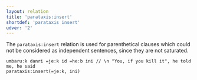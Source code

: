 ```yaml
---
layout: relation
title: 'parataxis:insert'
shortdef: 'parataxis insert'
udver: '2'
---
```


The `parataxis:insert` relation is used for parenthetical clauses which could not be considered as independent sentences, since they are not saturated.


~~~ sdparse
umbaruːk danri =jeːk id =heːb ini // \n "You, if you kill it", he told me, he said
parataxis:insert(=jeːk, ini)
~~~

<!-- Interlanguage links updated Ne 5. května 2024, 18:21:44 CEST -->
